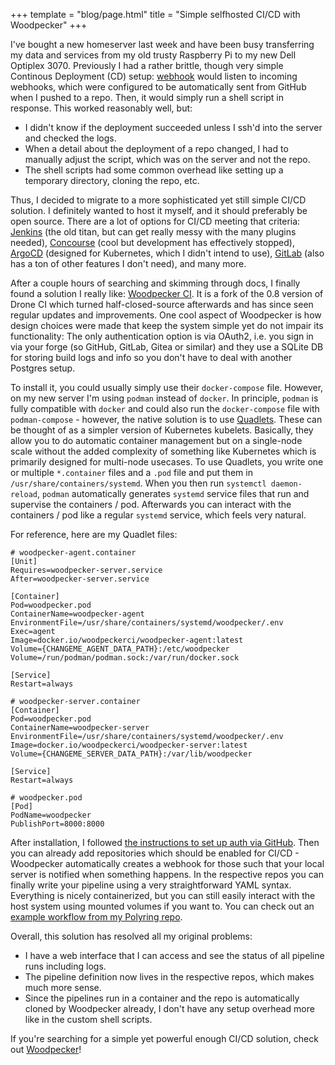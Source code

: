 +++
template = "blog/page.html"
title = "Simple selfhosted CI/CD with Woodpecker"
+++

I've bought a new homeserver last week and have been busy transferring my data and services from my old trusty Raspberry Pi to my new Dell Optiplex 3070.
Previously I had a rather brittle, though very simple Continous Deployment (CD) setup:
[webhook](https://github.com/adnanh/webhook) would listen to incoming webhooks, which were configured to be automatically sent from GitHub when I pushed to a repo.
Then, it would simply run a shell script in response.
This worked reasonably well, but:
- I didn't know if the deployment succeeded unless I ssh'd into the server and checked the logs.
- When a detail about the deployment of a repo changed, I had to manually adjust the script, which was on the server and not the repo.
- The shell scripts had some common overhead like setting up a temporary directory, cloning the repo, etc.

Thus, I decided to migrate to a more sophisticated yet still simple CI/CD solution.
I definitely wanted to host it myself, and it should preferably be open source.
There are a lot of options for CI/CD meeting that criteria: [Jenkins](https://www.jenkins.io/) (the old titan, but can get really messy with the many plugins needed), [Concourse](https://concourse-ci.org/) (cool but development has effectively stopped), [ArgoCD](https://argoproj.github.io/cd/) (designed for Kubernetes, which I didn't intend to use), [GitLab](https://gitlab.com) (also has a ton of other features I don't need), and many more.

After a couple hours of searching and skimming through docs, I finally found a solution I really like: [Woodpecker CI](https://woodpecker-ci.org/).
It is a fork of the 0.8 version of Drone CI which turned half-closed-source afterwards and has since seen regular updates and improvements.
One cool aspect of Woodpecker is how design choices were made that keep the system simple yet do not impair its functionality:
The only authentication option is via OAuth2, i.e. you sign in via your forge (so GitHub, GitLab, Gitea or similar) and they use a SQLite DB for storing build logs and info so you don't have to deal with another Postgres setup.

To install it, you could usually simply use their `docker-compose` file.
However, on my new server I'm using `podman` instead of `docker`.
In principle, `podman` is fully compatible with `docker` and could also run the `docker-compose` file with `podman-compose` - however, the native solution is to use [Quadlets](https://www.redhat.com/sysadmin/quadlet-podman).
These can be thought of as a simpler version of Kubernetes kubelets.
Basically, they allow you to do automatic container management but on a single-node scale without the added complexity of something like Kubernetes which is primarily designed for multi-node usecases.
To use Quadlets, you write one or multiple `*.container` files and a `.pod` file and put them in `/usr/share/containers/systemd`.
When you then run `systemctl daemon-reload`, `podman` automatically generates `systemd` service files that run and supervise the containers / pod.
Afterwards you can interact with the containers / pod like a regular `systemd` service, which feels very natural.

For reference, here are my Quadlet files:
```
# woodpecker-agent.container
[Unit]
Requires=woodpecker-server.service
After=woodpecker-server.service

[Container]
Pod=woodpecker.pod
ContainerName=woodpecker-agent
EnvironmentFile=/usr/share/containers/systemd/woodpecker/.env
Exec=agent
Image=docker.io/woodpeckerci/woodpecker-agent:latest
Volume={CHANGEME_AGENT_DATA_PATH}:/etc/woodpecker
Volume=/run/podman/podman.sock:/var/run/docker.sock

[Service]
Restart=always
```

```
# woodpecker-server.container
[Container]
Pod=woodpecker.pod
ContainerName=woodpecker-server
EnvironmentFile=/usr/share/containers/systemd/woodpecker/.env
Image=docker.io/woodpeckerci/woodpecker-server:latest
Volume={CHANGEME_SERVER_DATA_PATH}:/var/lib/woodpecker

[Service]
Restart=always
```

```
# woodpecker.pod
[Pod]
PodName=woodpecker
PublishPort=8000:8000
```

After installation, I followed [the instructions to set up auth via GitHub](https://woodpecker-ci.org/docs/administration/forges/github).
Then you can already add repositories which should be enabled for CI/CD - Woodpecker automatically creates a webhook for those such that your local server is notified when something happens.
In the respective repos you can finally write your pipeline using a very straightforward YAML syntax.
Everything is nicely containerized, but you can still easily interact with the host system using mounted volumes if you want to.
You can check out an [example workflow from my Polyring repo](https://github.com/XYQuadrat/polyring/blob/master/.woodpecker.yaml).

Overall, this solution has resolved all my original problems:
- I have a web interface that I can access and see the status of all pipeline runs including logs.
- The pipeline definition now lives in the respective repos, which makes much more sense.
- Since the pipelines run in a container and the repo is automatically cloned by Woodpecker already, I don't have any setup overhead more like in the custom shell scripts.

If you're searching for a simple yet powerful enough CI/CD solution, check out [Woodpecker](https://woodpecker-ci.org)!